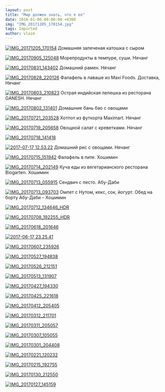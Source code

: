 ```yaml
---
layout: post
title: "Мир должен знать, что я ел"
date: 2018-01-06 00:00:00 +0300
img: "IMG_20171205_170154.jpg"
tags: Imported
author: vlaim
---
```


[![IMG_20171205_170154](/blog/assets/img/IMG_20171205_170154.jpg)](/blog/assets/img/IMG_20171205_170154.jpg) Домашняя запеченая катошка с сыром

[![IMG_20170905_125048](/blog/assets/img/IMG_20170905_125048.jpg)](/blog/assets/img/IMG_20170905_125048.jpg) Морепродукты в темпуре, суши. Нячанг

[![IMG_20170831_143402](/blog/assets/img/IMG_20170831_143402.jpg)](/blog/assets/img/IMG_20170831_143402.jpg) Домашний рамен. Нячанг

[![IMG_20170828_220126](/blog/assets/img/IMG_20170828_220126.jpg)](/blog/assets/img/IMG_20170828_220126.jpg) Фалафель в лаваше из Maxi Foods. Доставка, Нячанг

[![IMG_20170803_210823](/blog/assets/img/IMG_20170803_210823.jpg)](/blog/assets/img/IMG_20170803_210823.jpg) Острая индийская лепешка из ресторана GANESH. Нячанг

[![IMG_20170802_131401](/blog/assets/img/IMG_20170802_131401.jpg)](/blog/assets/img/IMG_20170802_131401.jpg) Домашние бань бао с овощами

[![IMG_20170721_203528](/blog/assets/img/IMG_20170721_203528.jpg)](/blog/assets/img/IMG_20170721_203528.jpg) Хотпот из футкорта Maximart. Нячанг

[![IMG_20170719_205658](/blog/assets/img/IMG_20170719_205658.jpg)](/blog/assets/img/IMG_20170719_205658.jpg) Овощной салат с креветками. Нячанг

[![IMG_20170718_141418](/blog/assets/img/IMG_20170718_141418.jpg)](/blog/assets/img/IMG_20170718_141418.jpg)

[![2017-07-17 12.53.22](/blog/assets/img/2017-07-17-12.53.22.jpg)](/blog/assets/img/2017-07-17-12.53.22.jpg) Домашний рис с овощами. Нячанг

[![IMG_20170715_151942](/blog/assets/img/IMG_20170715_151942.jpg)](/blog/assets/img/IMG_20170715_151942.jpg) Фалафель в пите. Хошимин

[![IMG_20170714_202149](/blog/assets/img/IMG_20170714_202149.jpg)](/blog/assets/img/IMG_20170714_202149.jpg) Куча еды из вегетарианского ресторана Biogarten. Хошимин

[![IMG_20170713_055915](/blog/assets/img/IMG_20170713_055915.jpg)](/blog/assets/img/IMG_20170713_055915.jpg) Сендвич с песто. Абу-Даби

[![IMG_20170713_093703](/blog/assets/img/IMG_20170713_093703.jpg)](/blog/assets/img/IMG_20170713_093703.jpg) Омлет с Нутом, кекс, сок, йогурт. Обед на борту Абу-Даби – Хошимин

[![IMG_20170712_134646_HDR](/blog/assets/img/IMG_20170712_134646_HDR.jpg)](/blog/assets/img/IMG_20170712_134646_HDR.jpg)

[![IMG_20170708_192255_HDR](/blog/assets/img/IMG_20170708_192255_HDR.jpg)](/blog/assets/img/IMG_20170708_192255_HDR.jpg)

[![IMG_20170618_201646](/blog/assets/img/IMG_20170618_201646.jpg)](/blog/assets/img/IMG_20170618_201646.jpg)

[![2017-06-17 23.25.41](/blog/assets/img/2017-06-17-23.25.41.jpg)](/blog/assets/img/2017-06-17-23.25.41.jpg)

[![IMG_20170607_235926](/blog/assets/img/IMG_20170607_235926.jpg)](/blog/assets/img/IMG_20170607_235926.jpg)

[![IMG_20170527_194838](/blog/assets/img/IMG_20170527_194838.jpg)](/blog/assets/img/IMG_20170527_194838.jpg)

[![IMG_20170526_212151](/blog/assets/img/IMG_20170526_212151.jpg)](/blog/assets/img/IMG_20170526_212151.jpg)

[![IMG_20170513_131907](/blog/assets/img/IMG_20170513_131907.jpg)](/blog/assets/img/IMG_20170513_131907.jpg)

[![IMG_20170427_194330](/blog/assets/img/IMG_20170427_194330.jpg)](/blog/assets/img/IMG_20170427_194330.jpg)

[![IMG_20170425_221618](/blog/assets/img/IMG_20170425_221618.jpg)](/blog/assets/img/IMG_20170425_221618.jpg)

[![IMG_20170412_205405](/blog/assets/img/IMG_20170412_205405.jpg)](/blog/assets/img/IMG_20170412_205405.jpg)

[![IMG_20170312_211701](/blog/assets/img/IMG_20170312_211701-e1515268197277.jpg)](https://vlaim.s3.amazonaws.com/uploads/2018/01/IMG_20170312_211701.jpg)

[![IMG_20170311_205057](/blog/assets/img/IMG_20170311_205057.jpg)](/blog/assets/img/IMG_20170311_205057.jpg)

[![IMG_20170307_105055](/blog/assets/img/IMG_20170307_105055.jpg)](/blog/assets/img/IMG_20170307_105055.jpg)

[![IMG_20170301_204408](/blog/assets/img/IMG_20170301_204408.jpg)](/blog/assets/img/IMG_20170301_204408.jpg)

[![IMG_20170221_120232](/blog/assets/img/IMG_20170221_120232.jpg)](/blog/assets/img/IMG_20170221_120232.jpg)

[![IMG_20170215_192755](/blog/assets/img/IMG_20170215_192755-e1515268226680.jpg)](https://vlaim.s3.amazonaws.com/uploads/2018/01/IMG_20170215_192755.jpg)

[![IMG_20170130_212550](/blog/assets/img/IMG_20170130_212550-e1515268248547.jpg)](https://vlaim.s3.amazonaws.com/uploads/2018/01/IMG_20170130_212550.jpg)

[![IMG_20170127_145159](/blog/assets/img/IMG_20170127_145159.jpg)](/blog/assets/img/IMG_20170127_145159.jpg)